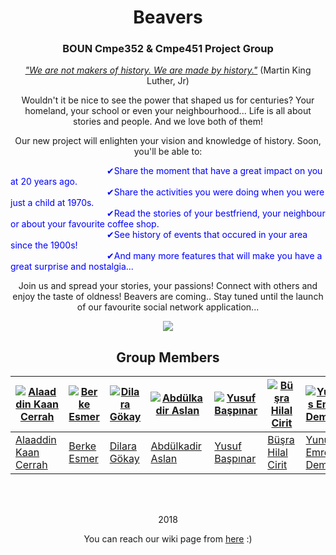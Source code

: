 
<h1 align="center"> Beavers </h1>
<h3 align="center"> BOUN Cmpe352 & Cmpe451 Project Group </h3>
<p align="center">
  <ins><i>"We are not makers of history. We are made by history."</i></ins> (Martin King Luther, Jr)
 </p>
 <p align="center">
  Wouldn't it be nice to see the power that shaped us for centuries? Your homeland, your school or even your neighbourhood... 
  Life is all about stories and people. And we love both of them! 
  </p>
 <p align="center">
  Our new project will enlighten your vision and knowledge of history. Soon, you'll be able to: 
</p>
<p style="color:blue;" >
&emsp;&emsp;&emsp;&emsp;&emsp;&emsp;&emsp;&emsp;&emsp;&emsp;&emsp;&#10004;Share the moment that have a great impact on you at 20 years ago.  <br>
&emsp;&emsp;&emsp;&emsp;&emsp;&emsp;&emsp;&emsp;&emsp;&emsp;&emsp;&#10004;Share the activities you were doing when you were just a child at 1970s.  <br>
&emsp;&emsp;&emsp;&emsp;&emsp;&emsp;&emsp;&emsp;&emsp;&emsp;&emsp;&#10004;Read the stories of your bestfriend, your neighbour or about your favourite coffee shop.  <br>
&emsp;&emsp;&emsp;&emsp;&emsp;&emsp;&emsp;&emsp;&emsp;&emsp;&emsp;&#10004;See history of events that occured in your area since the 1900s!  <br>
&emsp;&emsp;&emsp;&emsp;&emsp;&emsp;&emsp;&emsp;&emsp;&emsp;&emsp;&#10004;And many more features that will make you have a great surprise and nostalgia...  
 </p>
<p align="center"> 
  Join us and spread your stories, your passions! Connect with others and enjoy the taste of oldness!  
  Beavers are coming.. Stay tuned until the launch of our favourite social network application...
</p>

<p align="center">
  <a href = "https://github.com/bounswe/bounswe2018group4/wiki">
    <img src="https://metrouk2.files.wordpress.com/2013/11/ad_119874557.jpg?quality=80&strip=all">
  </a>
</p>

<h2 align="center"> Group Members </h2>

[![Alaaddin Kaan Cerrah](https://avatars3.githubusercontent.com/u/25868366?s=400&v=4)](https://github.com/bounswe/bounswe2018group4/wiki/Alaattin-Kaan-Cerrah) | [![Berke Esmer](https://avatars0.githubusercontent.com/u/32355818?s=400&v=4)](https://github.com/bounswe/bounswe2018group4/wiki/Berke-Esmer) | [![Dilara Gökay](https://avatars1.githubusercontent.com/u/14012497?s=400&v=4)](https://github.com/bounswe/bounswe2018group4/wiki/Dilara-G%C3%B6kay) | [![Abdülkadir Aslan](https://avatars3.githubusercontent.com/u/36156531?s=400&v=4)](https://github.com/bounswe/bounswe2018group4/wiki/Kadir-Aslan) | [![Yusuf Başpınar](https://avatars3.githubusercontent.com/u/36303778?s=400&v=4)](https://github.com/bounswe/bounswe2018group4/wiki/Yusuf-Ba%C5%9Fp%C4%B1nar) | [![Büşra Hilal Cirit](https://avatars1.githubusercontent.com/u/22416905?s=400&v=4)](https://github.com/bounswe/bounswe2018group4/wiki/Busra-Hilal-Cirit) | [![Yunus Emre Demirci](https://avatars3.githubusercontent.com/u/29436848?s=400&v=4)](https://github.com/bounswe/bounswe2018group4/wiki/Yunus-Emre-Demirci) | [![Egemen Kaplan](https://avatars0.githubusercontent.com/u/22966868?s=400&v=4)](https://github.com/bounswe/bounswe2018group4/wiki/Egemen-Kaplan) | [![Emre Koç](https://avatars0.githubusercontent.com/u/26686608?s=400&v=4)](https://github.com/bounswe/bounswe2018group4/wiki/Emre-KO%C3%87) | [![Yunus Ege Saygılı](https://avatars3.githubusercontent.com/u/32356164?s=400&v=4)](https://github.com/bounswe/bounswe2018group4/wiki/Yunus-Ege-Sayg%C4%B1l%C4%B1)
---|---|---|---|---|---|---|---|---|---
[Alaaddin Kaan Cerrah](https://github.com/bounswe/bounswe2018group4/wiki/Alaattin-Kaan-Cerrah) | [Berke Esmer](https://github.com/bounswe/bounswe2018group4/wiki/Berke-Esmer) | [Dilara Gökay](https://github.com/bounswe/bounswe2018group4/wiki/Dilara-G%C3%B6kay) | [Abdülkadir Aslan](https://github.com/bounswe/bounswe2018group4/wiki/Kadir-Aslan) | [Yusuf Başpınar](https://github.com/bounswe/bounswe2018group4/wiki/Yusuf-Ba%C5%9Fp%C4%B1nar) | [Büşra Hilal Cirit](https://github.com/bounswe/bounswe2018group4/wiki/Busra-Hilal-Cirit) | [Yunus Emre Demirci](https://github.com/bounswe/bounswe2018group4/wiki/Yunus-Emre-Demirci) | [Egemen Kaplan](https://github.com/bounswe/bounswe2018group4/wiki/Egemen-Kaplan) | [Emre Koç](https://github.com/bounswe/bounswe2018group4/wiki/Emre-KO%C3%87) | [Yunus Ege Saygılı](https://github.com/bounswe/bounswe2018group4/wiki/Yunus-Ege-Sayg%C4%B1l%C4%B1)
<br>
<br>
<p align="center"> 2018 </p>
<p align="center">
  You can reach our wiki page from <a href = "https://github.com/bounswe/bounswe2018group4/wiki">here</a> :)
</p>
